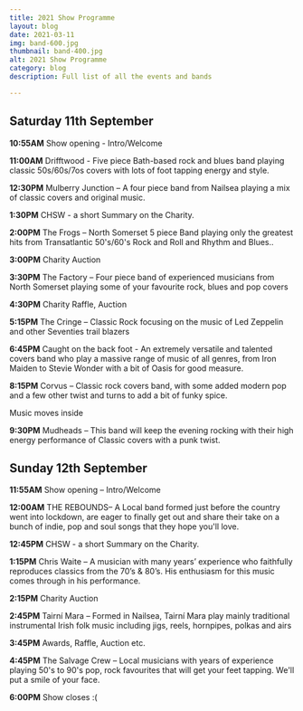 ```yaml
---
title: 2021 Show Programme
layout: blog
date: 2021-03-11
img: band-600.jpg
thumbnail: band-400.jpg
alt: 2021 Show Programme
category: blog
description: Full list of all the events and bands

---
```


## Saturday 11th September

**10:55AM** Show opening - Intro/Welcome

**11:00AM** Drifftwood - Five piece Bath-based rock and blues band playing classic 50s/60s/7os covers with lots of foot tapping energy and style.

**12:30PM** Mulberry Junction – A four piece band from Nailsea playing a mix of classic covers and original music.

**1:30PM** CHSW - a short Summary on the Charity.

**2:00PM** The Frogs – North Somerset 5 piece Band playing only the greatest hits from Transatlantic 50's/60's Rock and Roll and Rhythm and Blues..

**3:00PM** Charity Auction

**3:30PM** The Factory – Four piece band of experienced musicians from North Somerset playing some of your favourite rock, blues and pop covers

**4:30PM** Charity Raffle,  Auction

**5:15PM** The Cringe – Classic Rock focusing on the music of Led Zeppelin and other Seventies trail blazers

**6:45PM** Caught on the back foot - An extremely versatile and talented covers band who play a massive range of music of all genres, from Iron Maiden to Stevie Wonder with a bit of Oasis for good measure. 

**8:15PM** Corvus – Classic rock covers band, with some added modern pop and a few other twist and turns to add a bit of funky spice.

Music moves inside

**9:30PM** Mudheads – This band will keep the evening rocking with their high energy performance of Classic covers with a punk twist. 

## Sunday 12th September

**11:55AM** Show opening – Intro/Welcome
	
**12:00AM** THE REBOUNDS– A Local band formed just before the country went into lockdown, are eager to finally get out and share their take on a bunch of indie, pop and soul songs that they hope you'll love.

**12:45PM** CHSW - a short Summary on the Charity.
	
**1:15PM** Chris Waite – A musician with many years’ experience who faithfully reproduces classics from the 70’s & 80’s. His enthusiasm for this music comes through in his performance.

**2:15PM** Charity Auction

**2:45PM** Tairní Mara – Formed in Nailsea, Tairní Mara play mainly traditional instrumental Irish folk music including jigs, reels, hornpipes, polkas and airs
	
**3:45PM** Awards, Raffle, Auction etc.

**4:45PM** The Salvage Crew – Local musicians with years of experience playing 50's to 90's pop, rock favourites that will get your feet tapping. We'll put a smile of your face.
	
**6:00PM** Show closes :(
